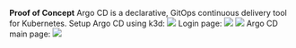 **Proof of Concept**
Argo CD is a declarative, GitOps continuous delivery tool for Kubernetes.
Setup Argo CD using k3d:
![](../src/gif/)
Login page:
![](../src/gif/)
![](../src/gif/)
Argo CD main page:
![](../src/gif/)